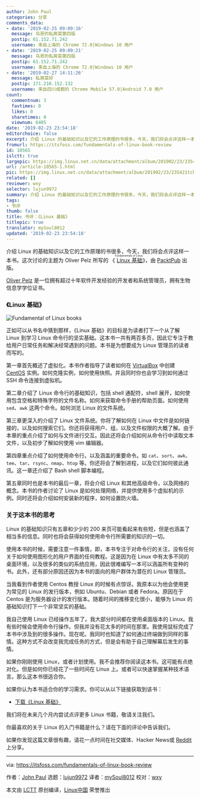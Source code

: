 ```yaml
---
author: John Paul
categories: 分享
comments_data:
- date: '2019-02-25 09:09:16'
  message: 鸟哥的私房菜第四版
  postip: 61.152.71.242
  username: 来自上海的 Chrome 72.0|Windows 10 用户
- date: '2019-02-25 09:09:21'
  message: 鸟哥的私房菜第四版
  postip: 61.152.71.242
  username: 来自上海的 Chrome 72.0|Windows 10 用户
- date: '2019-02-27 14:11:26'
  message: 私房菜好
  postip: 171.210.152.132
  username: 来自四川成都的 Chrome Mobile 57.0|Android 7.0 用户
count:
  commentnum: 3
  favtimes: 0
  likes: 0
  sharetimes: 0
  viewnum: 6405
date: '2019-02-23 23:54:18'
editorchoice: false
excerpt: 介绍 Linux 的基础知识以及它的工作原理的书很多，今天，我们将会点评这样一本书。
fromurl: https://itsfoss.com/fundamentals-of-linux-book-review
id: 10565
islctt: true
largepic: https://img.linux.net.cn/data/attachment/album/201902/23/235421tchqebaexncw8bpn.jpg
url: /article-10565-1.html
pic: https://img.linux.net.cn/data/attachment/album/201902/23/235421tchqebaexncw8bpn.jpg.thumb.jpg
related: []
reviewer: wxy
selector: lujun9972
summary: 介绍 Linux 的基础知识以及它的工作原理的书很多，今天，我们将会点评这样一本书。
tags:
- 书评
thumb: false
title: 书评：《Linux 基础》
titlepic: true
translator: mySoul8012
updated: '2019-02-23 23:54:18'
---
```


介绍 Linux 的基础知识以及它的工作原理的书很多，今天，我们将会点评这样一本书。这次讨论的主题为 Oliver Pelz 所写的 《<ruby> <a href="https://www.packtpub.com/networking-and-servers/fundamentals-linux">  Linux 基础 </a> <rt>  Fundamentals of Linux </rt></ruby>》，由 [PacktPub](https://www.packtpub.com/) 出版。


[Oliver Pelz](http://www.oliverpelz.de/index.html) 是一位拥有超过十年软件开发经验的开发者和系统管理员，拥有生物信息学学位证书。


### 《Linux 基础》


![Fundamental of Linux books](/data/attachment/album/201902/23/235421tchqebaexncw8bpn.jpg)


正如可以从书名中猜到那样，《Linux 基础》的目标是为读者打下一个从了解 Linux 到学习 Linux 命令行的坚实基础。这本书一共有两百多页，因此它专注于教给用户日常任务和解决经常遇到的问题。本书是为想要成为 Linux 管理员的读者而写的。


第一章首先概述了虚拟化。本书作者指导了读者如何在 [VirtualBox](https://www.virtualbox.org/) 中创建 [CentOS](https://centos.org/) 实例。如何克隆实例，如何使用快照。并且同时你也会学习到如何通过 SSH 命令连接到虚拟机。


第二章介绍了 Linux 命令行的基础知识，包括 shell 通配符，shell 展开，如何使用包含空格和特殊字符的文件名称。如何来获取命令手册的帮助页面。如何使用 `sed`、`awk` 这两个命令。如何浏览 Linux 的文件系统。


第三章更深入的介绍了 Linux 文件系统。你将了解如何在 Linux 中文件是如何链接的，以及如何搜索它们。你还将获得用户、组，以及文件权限的大概了解。由于本章的重点介绍了如何与文件进行交互。因此还将会介绍如何从命令行中读取文本文件，以及初步了解如何使用 vim 编辑器。


第四章重点介绍了如何使用命令行。以及涵盖的重要命令。如 `cat`、`sort`、`awk`、`tee`、`tar`、`rsync`、`nmap`、`htop` 等。你还将会了解到进程，以及它们如何彼此通讯。这一章还介绍了 Bash shell 脚本编程。


第五章同时也是本书的最后一章，将会介绍 Linux 和其他高级命令，以及网络的概念。本书的作者讨论了 Linux 是如何处理网络，并提供使用多个虚拟机的示例。同时还将会介绍如何安装新的程序，如何设置防火墙。


### 关于这本书的思考


Linux 的基础知识只有五章和少少的 200 来页可能看起来有些短，但是也涵盖了相当多的信息。同时也将会获得如何使用命令行所需要的知识的一切。


使用本书的时候，需要注意一件事情，即，本书专注于对命令行的关注，没有任何关于如何使用图形化的用户界面的任何教程。这是因为在 Linux 中有太多不同的桌面环境，以及很多的类似的系统应用，因此很难编写一本可以涵盖所有变种的书。此外，还有部分原因还因为本书的面向的用户群体为潜在的 Linux 管理员。


当我看到作者使用 Centos 教授 Linux 的时候有点惊讶。我原本以为他会使用更为常见的 Linux 的发行版本，例如 Ubuntu、Debian 或者 Fedora。原因在于 Centos 是为服务器设计的发行版本。随着时间的推移变化很小，能够为 Linux 的基础知识打下一个非常坚实的基础。


我自己使用 Linux 已经操作五年了。我大部分时间都在使用桌面版本的 Linux。我有些时候会使用命令行操作。但我并没有花太多的时间在那里。我使用鼠标完成了本书中涉及到的很多操作。现在呢。我同时也知道了如何通过终端做到同样的事情。这种方式不会改变我完成任务的方式，但是会有助于自己理解幕后发生的事情。


如果你刚刚使用 Linux，或者计划使用。我不会推荐你阅读这本书。这可能有点绝对化。但是如何你已经花了一些时间在 Linux 上。或者可以快速掌握某种技术语言。那么这本书很适合你。


如果你认为本书适合你的学习需求。你可以从以下链接获取到该书：


* [下载《Linux 基础》](https://www.packtpub.com/networking-and-servers/fundamentals-linux)


我们将在未来几个月内尝试点评更多 Linux 书籍，敬请关注我们。


你最喜欢的关于 Linux 的入门书籍是什么？请在下面的评论中告诉我们。


如果你发现这篇文章很有趣，请花一点时间在社交媒体、Hacker News或 [Reddit](http://reddit.com/r/linuxusersgroup) 上分享。




---


via: <https://itsfoss.com/fundamentals-of-linux-book-review>


作者：[John Paul](https://itsfoss.com/author/john/) 选题：[lujun9972](https://github.com/lujun9972) 译者：[mySoul8012](https://github.com/mySoul8012) 校对：[wxy](https://github.com/wxy)


本文由 [LCTT](https://github.com/LCTT/TranslateProject) 原创编译，[Linux中国](https://linux.cn/) 荣誉推出